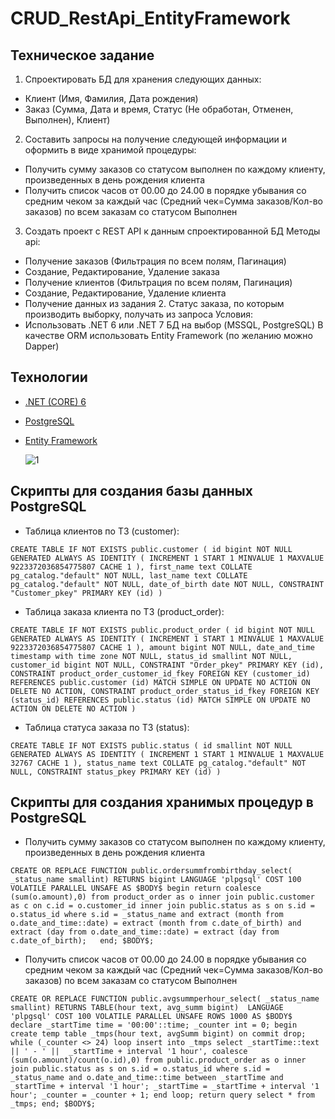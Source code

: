 # CRUD_RestApi_EntityFramework


## Техническое задание

1. Спроектировать БД для хранения следующих данных:
- Клиент (Имя, Фамилия, Дата рождения)
- Заказ (Сумма, Дата и время, Статус (Не обработан, Отменен, Выполнен), Клиент)

2. Составить запросы на получение следующей информации и оформить в виде хранимой процедуры:
- Получить сумму заказов со статусом выполнен по каждому клиенту, произведенных в день рождения клиента
- Получить список часов от 00.00 до 24.00 в порядке убывания со средним чеком за каждый час (Средний чек=Сумма заказов/Кол-во заказов) по всем заказам со статусом Выполнен

3. Создать проект с REST API к данным спроектированной БД
Методы api:
- Получение заказов (Фильтрация по всем полям, Пагинация)
- Создание, Редактирование, Удаление заказа
- Получение клиентов (Фильтрация по всем полям, Пагинация)
- Создание, Редактирование, Удаление клиента
- Получение данных из задания 2. Статус заказа, по которым производить выборку, получать из запроса
Условия:
- Использовать .NET 6 или .NET 7 
БД на выбор (MSSQL, PostgreSQL)
 В качестве ORM использовать Entity Framework (по желанию можно Dapper)

## Технологии

* [.NET (CORE) 6](https://dotnet.microsoft.com/en-us/download/dotnet/6.0)
* [PostgreSQL](https://www.postgresql.org/)
* [Entity Framework](https://learn.microsoft.com/ru-ru/ef/)

  ![1](https://i.ibb.co/mDkdxrr/Swagger.png)

## Скрипты для создания базы данных PostgreSQL


- Таблица клиентов по ТЗ (customer):
  
`
CREATE TABLE IF NOT EXISTS public.customer
(
    id bigint NOT NULL GENERATED ALWAYS AS IDENTITY ( INCREMENT 1 START 1 MINVALUE 1 MAXVALUE 9223372036854775807 CACHE 1 ),
    first_name text COLLATE pg_catalog."default" NOT NULL,
    last_name text COLLATE pg_catalog."default" NOT NULL,
    date_of_birth date NOT NULL,
    CONSTRAINT "Customer_pkey" PRIMARY KEY (id)
)
`

- Таблица заказа клиента по ТЗ (product_order):
  
`
CREATE TABLE IF NOT EXISTS public.product_order
(
    id bigint NOT NULL GENERATED ALWAYS AS IDENTITY ( INCREMENT 1 START 1 MINVALUE 1 MAXVALUE 9223372036854775807 CACHE 1 ),
    amount bigint NOT NULL,
    date_and_time timestamp with time zone NOT NULL,
    status_id smallint NOT NULL,
    customer_id bigint NOT NULL,
    CONSTRAINT "Order_pkey" PRIMARY KEY (id),
    CONSTRAINT product_order_customer_id_fkey FOREIGN KEY (customer_id)
        REFERENCES public.customer (id) MATCH SIMPLE
        ON UPDATE NO ACTION
        ON DELETE NO ACTION,
    CONSTRAINT product_order_status_id_fkey FOREIGN KEY (status_id)
        REFERENCES public.status (id) MATCH SIMPLE
        ON UPDATE NO ACTION
        ON DELETE NO ACTION
)
`

- Таблица статуса заказа по ТЗ (status):
  
`
CREATE TABLE IF NOT EXISTS public.status
(
    id smallint NOT NULL GENERATED ALWAYS AS IDENTITY ( INCREMENT 1 START 1 MINVALUE 1 MAXVALUE 32767 CACHE 1 ),
    status_name text COLLATE pg_catalog."default" NOT NULL,
    CONSTRAINT status_pkey PRIMARY KEY (id)
)
`

## Скрипты для создания хранимых процедур в PostgreSQL

- Получить сумму заказов со статусом выполнен по каждому клиенту, произведенных в день рождения клиента
  

`
CREATE OR REPLACE FUNCTION public.ordersummfrombirthday_select(
	_status_name smallint)
    RETURNS bigint
    LANGUAGE 'plpgsql'
    COST 100
    VOLATILE PARALLEL UNSAFE
AS $BODY$
begin
	return coalesce (sum(o.amount),0) from product_order as o
	inner join public.customer as c on c.id = o.customer_id
	inner join public.status as s on s.id = o.status_id
	where s.id = _status_name
	and extract (month from o.date_and_time::date) = extract (month from c.date_of_birth)
	and extract (day from o.date_and_time::date) = extract (day from c.date_of_birth);	
end;
$BODY$;
`

- Получить список часов от 00.00 до 24.00 в порядке убывания со средним чеком за каждый час (Средний чек=Сумма заказов/Кол-во заказов) по всем заказам со статусом Выполнен

`
CREATE OR REPLACE FUNCTION public.avgsummperhour_select(
	_status_name smallint)
    RETURNS TABLE(hour text, avg_summ bigint) 
    LANGUAGE 'plpgsql'
    COST 100
    VOLATILE PARALLEL UNSAFE
    ROWS 1000
AS $BODY$
	declare
    _startTime time = '00:00'::time;
    _counter int = 0;
begin
    create temp table _tmps(hour text, avgSumm bigint) on commit drop;
    while (_counter <> 24) loop
        insert into _tmps
        select _startTime::text  || ' - ' ||  _startTime + interval '1 hour', coalesce (sum(o.amount)/count(o.id),0)
        from public.product_order as o
        inner join public.status as s on s.id = o.status_id
        where s.id = _status_name
        and o.date_and_time::time between _startTime and _startTime + interval '1 hour';
        _startTime = _startTime + interval '1 hour';
        _counter = _counter + 1;
    end loop;
    return query select * from _tmps;
end;
$BODY$;
`
